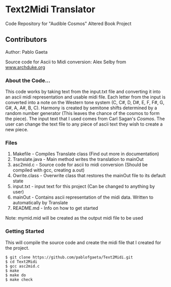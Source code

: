 # Text2Midi Translator
Code Repository for "Audible Cosmos" Altered Book Project

## Contributors
Author: Pablo Gaeta

Source code for Ascii to Midi conversion: Alex Selby from www.archduke.org

### About the Code...
This code works by taking text from the input.txt file and converting it into an ascii midi representation
and usable midi file. Each letter from the input is converted into a note on the Western tone system 
(C, C#, D, D#, E, F, F#, G, G#, A, A#, B, C). Harmony is created by semitone shifts determined by a random
number generator (This leaves the chance of the cosmos to form the piece). The input text that I used comes from
Carl Sagan's _Cosmos_. The user can change the text file to any piece of ascii text they wish to create a new piece.

### Files
1. Makefile        - Compiles Translate class (Find out more in documentation)
2. Translate.java  - Main method writes the translation to mainOut
3. asc2mid.c       - Source code for ascii to midi conversion (Should be compiled with gcc, creating a.out)
4. Owrite.class    - Overwrite class that restores the mainOut file to its default state
5. input.txt       - input text for this project (Can be changed to anything by user)
6. mainOut         - Contains ascii representation of the midi data. Written to automatically by Translate
7. README.md       - Info on how to get started

Note: mymid.mid will be created as the output midi file to be used

### Getting Started
This will compile the source code and create the midi file that I created for the project.

```shell
$ git clone https://github.com/pablofgaeta/Text2Midi.git
$ cd Text2Midi
$ gcc asc2mid.c
$ make
$ make do
$ make check
```
